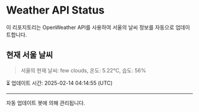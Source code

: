 
# Weather API Status

이 리포지토리는 OpenWeather API를 사용하여 서울의 날씨 정보를 자동으로 업데이트합니다.

## 현재 서울 날씨
> 서울의 현재 날씨: few clouds, 온도: 5.22°C, 습도: 56%

⏳ 업데이트 시간: 2025-02-14 04:14:55 (UTC)

---
자동 업데이트 봇에 의해 관리됩니다.
